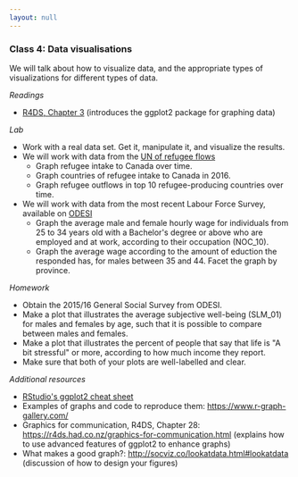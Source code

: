 ```yaml
---
layout: null
---
```

### Class 4: Data visualisations
We will talk about how to visualize data, and the appropriate types of visualizations for different types of data.

*Readings*
- [R4DS, Chapter 3](https://r4ds.had.co.nz/data-visualisation.html) (introduces the ggplot2 package for graphing data)

*Lab*
- Work with a real data set. Get it, manipulate it, and visualize the results.
- We will work with data from the [UN of refugee flows](http://data.un.org/Data.aspx?q=refugees&d=UNHCR&f=indID%3aType-Ref)
    * Graph refugee intake to Canada over time.
    * Graph countries of refugee intake to Canada in 2016.
    * Graph refugee outflows in top 10 refugee-producing countries over time.
- We will work with data from the most recent Labour Force Survey, available on [ODESI](https://search1.odesi.ca/#/)
    * Graph the average male and female hourly wage for individuals from 25 to 34 years old with a Bachelor's degree or above who are employed and at work, according to their occupation (NOC_10).
    * Graph the average wage according to the amount of eduction the responded has, for males between 35 and 44.  Facet the graph by province.

*Homework*
- Obtain the 2015/16 General Social Survey from ODESI.
- Make a plot that illustrates the average subjective well-being (SLM_01) for males and females by age, such that it is possible to compare between males and females.
- Make a plot that illustrates the percent of people that say that life is "A bit stressful" or more, according to how much income they report.
- Make sure that both of your plots are well-labelled and clear.

*Additional resources*
- [RStudio's ggplot2 cheat sheet](https://www.rstudio.com/wp-content/uploads/2015/03/ggplot2-cheatsheet.pdf)
- Examples of graphs and code to reproduce them: https://www.r-graph-gallery.com/
- Graphics for communication, R4DS, Chapter 28: https://r4ds.had.co.nz/graphics-for-communication.html (explains how to use advanced features of ggplot2 to enhance graphs)
- What makes a good graph?: http://socviz.co/lookatdata.html#lookatdata (discussion of how to design your figures)
